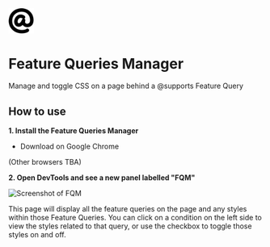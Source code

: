 <img src="images/icon.svg" width="50">

# Feature Queries Manager

Manage and toggle CSS on a page behind a @supports Feature Query

## How to use

**1. Install the Feature Queries Manager**

- Download on Google Chrome

(Other browsers TBA)

**2. Open DevTools and see a new panel labelled "FQM"**

![Screenshot of FQM](https://user-images.githubusercontent.com/8677283/38272305-c48b2426-3780-11e8-880b-f46272b44f92.png)

This page will display all the feature queries on the page and any styles within those Feature Queries. You can click on a condition on the left side to view the styles related to that query, or use the checkbox to toggle those styles on and off.
